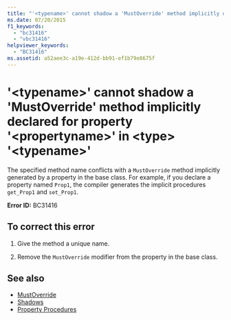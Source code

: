 ```yaml
---
title: "'<typename>' cannot shadow a 'MustOverride' method implicitly declared for property '<propertyname>' in <type> '<typename>'"
ms.date: 07/20/2015
f1_keywords: 
  - "bc31416"
  - "vbc31416"
helpviewer_keywords: 
  - "BC31416"
ms.assetid: a52aee3c-a19e-412d-bb91-ef1b79e8675f
---
```

# '\<typename>' cannot shadow a 'MustOverride' method implicitly declared for property '\<propertyname>' in \<type> '\<typename>'
The specified method name conflicts with a `MustOverride` method implicitly generated by a property in the base class. For example, if you declare a property named `Prop1`, the compiler generates the implicit procedures `get_Prop1` and `set_Prop1`.  
  
 **Error ID:** BC31416  
  
## To correct this error  
  
1. Give the method a unique name.  
  
2. Remove the `MustOverride` modifier from the property in the base class.  
  
## See also

- [MustOverride](../language-reference/modifiers/mustoverride.md)
- [Shadows](../language-reference/modifiers/shadows.md)
- [Property Procedures](../programming-guide/language-features/procedures/property-procedures.md)
